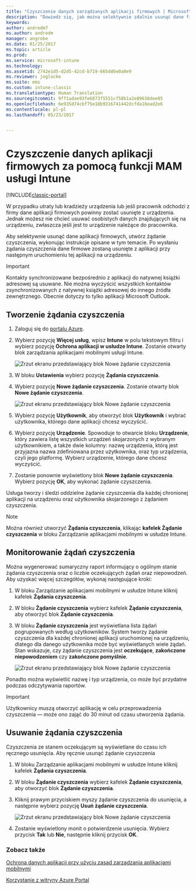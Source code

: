 ```yaml
---
title: "Czyszczenie danych zarządzanych aplikacji firmowych | Microsoft Docs"
description: "Dowiedz się, jak można selektywnie zdalnie usunąć dane firmy z urządzeń."
keywords: 
author: andredm7
ms.author: andredm
manager: angrobe
ms.date: 01/25/2017
ms.topic: article
ms.prod: 
ms.service: microsoft-intune
ms.technology: 
ms.assetid: 2742e1d5-d2d5-42cd-b719-665dd6e0a0e9
ms.reviewer: joglocke
ms.suite: ems
ms.custom: intune-classic
ms.translationtype: Human Translation
ms.sourcegitcommit: 9ff1adae93fe6873f5551cf58b1a2e89638dee85
ms.openlocfilehash: 6e935d74cbf75e18b9316741442dcfda16ead2e6
ms.contentlocale: pl-pl
ms.lasthandoff: 05/23/2017


---
```


# <a name="wipe-company-app-data-with-intune-mam"></a>Czyszczenie danych aplikacji firmowych za pomocą funkcji MAM usługi Intune

[!INCLUDE[classic-portal](../includes/classic-portal.md)]

W przypadku utraty lub kradzieży urządzenia lub jeśli pracownik odchodzi z firmy dane aplikacji firmowych powinny zostać usunięte z urządzenia. Jednak możesz nie chcieć usuwać osobistych danych znajdujących się na urządzeniu, zwłaszcza jeśli jest to urządzenie należące do pracownika.

Aby selektywnie usunąć dane aplikacji firmowych, utwórz żądanie czyszczenia, wykonując instrukcje opisane w tym temacie. Po wysłaniu żądania czyszczenia dane firmowe zostaną usunięte z aplikacji przy następnym uruchomieniu tej aplikacji na urządzeniu.

>[!IMPORTANT]
> Kontakty synchronizowane bezpośrednio z aplikacji do natywnej książki adresowej są usuwane. Nie można wyczyścić wszystkich kontaktów zsynchronizowanych z natywnej książki adresowej do innego źródła zewnętrznego. Obecnie dotyczy to tylko aplikacji Microsoft Outlook.

## <a name="create-a-wipe-request"></a>Tworzenie żądania czyszczenia

1.  Zaloguj się do [portalu Azure](https://portal.azure.com).

2.  Wybierz pozycję **Więcej usług**, wpisz **Intune** w polu tekstowym filtru i wybierz pozycję **Ochrona aplikacji w usłudze Intune**. Zostanie otwarty blok zarządzania aplikacjami mobilnymi usługi Intune.

    ![Zrzut ekranu przedstawiający blok Nowe żądanie czyszczenia](../media/AppManagement/wipe-request-mam-main-blade.png)

2.  W bloku **Ustawienia** wybierz pozycję **Żądania czyszczenia**.

3.  Wybierz pozycję **Nowe żądanie czyszczenia**. Zostanie otwarty blok **Nowe żądanie czyszczenia**.

    ![Zrzut ekranu przedstawiający blok Nowe żądanie czyszczenia](../media/AppManagement/AzurePortal_MAM_NewWipeRequest.png)

4.  Wybierz pozycję **Użytkownik**, aby otworzyć blok **Użytkownik** i wybrać użytkownika, którego dane aplikacji chcesz wyczyścić.

5.  Wybierz pozycję **Urządzenie**. Spowoduje to otwarcie bloku **Urządzenie**, który zawiera listę wszystkich urządzeń skojarzonych z wybranym użytkownikiem, a także dwie kolumny: nazwę urządzenia, którą jest przyjazna nazwa zdefiniowana przez użytkownika, oraz typ urządzenia, czyli jego platformę. Wybierz urządzenie, którego dane chcesz wyczyścić.

6.  Zostanie ponownie wyświetlony blok **Nowe żądanie czyszczenia**. Wybierz pozycję **OK**, aby wykonać żądanie czyszczenia. 

Usługa tworzy i śledzi oddzielne żądanie czyszczenia dla każdej chronionej aplikacji na urządzeniu oraz użytkownika skojarzonego z żądaniem czyszczenia.

>[!NOTE]
> Można również utworzyć **Żądania czyszczenia**, klikając **kafelek Żądanie czyszczenia** w bloku Zarządzanie aplikacjami mobilnymi w usłudze Intune.

## <a name="monitor-your-wipe-requests"></a>Monitorowanie żądań czyszczenia

Można wygenerować sumaryczny raport informujący o ogólnym stanie żądania czyszczenia oraz o liczbie oczekujących żądań oraz niepowodzeń. Aby uzyskać więcej szczegółów, wykonaj następujące kroki:

1.  W bloku Zarządzanie aplikacjami mobilnymi w usłudze Intune kliknij kafelek **Żądania czyszczenia**.

2.  W bloku **Żądanie czyszczenia** wybierz kafelek **Żądanie czyszczenia**, aby otworzyć blok **Żądanie czyszczenia**.

3.  W bloku **Żądanie czyszczenia** jest wyświetlana lista żądań pogrupowanych według użytkowników. System tworzy żądanie czyszczenia dla każdej chronionej aplikacji uruchomionej na urządzeniu, dlatego dla danego użytkownika może być wyświetlanych wiele żądań. Stan wskazuje, czy żądanie czyszczenia jest **oczekujące**, **zakończone niepowodzeniem** czy **zakończone pomyślnie**.

    ![Zrzut ekranu przedstawiający blok Nowe żądanie czyszczenia](../media/AppManagement/wipe-request-status-1.png)

Ponadto można wyświetlić nazwę i typ urządzenia, co może być przydatne podczas odczytywania raportów.

>[!IMPORTANT]
> Użytkownicy muszą otworzyć aplikację w celu przeprowadzenia czyszczenia — może ono zająć do 30 minut od czasu utworzenia żądania.

## <a name="delete-a-wipe-request"></a>Usuwanie żądania czyszczenia

Czyszczenia ze stanem oczekującym są wyświetlane do czasu ich ręcznego usunięcia.  Aby ręcznie usunąć żądanie czyszczenia

1.  W bloku Zarządzanie aplikacjami mobilnymi w usłudze Intune kliknij kafelek **Żądania czyszczenia**.

2.  W bloku **Żądanie czyszczenia** wybierz kafelek **Żądanie czyszczenia**, aby otworzyć blok **Żądanie czyszczenia**.

3.  Kliknij prawym przyciskiem myszy żądanie czyszczenia do usunięcia, a następnie wybierz pozycję **Usuń żądanie czyszczenia**.

    ![Zrzut ekranu przedstawiający blok Nowe żądanie czyszczenia](../media/AppManagement/delete-wipe-request.png)

4.  Zostanie wyświetlony monit o potwierdzenie usunięcia. Wybierz przycisk **Tak** lub **Nie**, następnie kliknij przycisk **OK**.


### <a name="see-also"></a>Zobacz także
[Ochrona danych aplikacji przy użyciu zasad zarządzania aplikacjami mobilnymi](protect-app-data-using-mobile-app-management-policies-with-microsoft-intune.md)

[Korzystanie z witryny Azure Portal](azure-portal-for-microsoft-intune-mam-policies.md)

